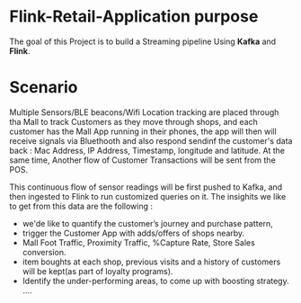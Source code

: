 # Flink-Retail-Application purpose

The goal of this Project is to build a Streaming pipeline Using **Kafka** and **Flink**.

# Scenario 

Multiple Sensors/BLE beacons/Wifi Location tracking are placed through tha Mall to track Customers as they move through shops, and each 
customer has the Mall App running in their phones, the app will then will receive signals via Bluethooth and also respond sendinf the 
customer's data back : Mac Address, IP Address, Timestamp, longitude and latitude. At the same time, Another flow of Customer Transactions
will be sent from the POS. 

This continuous flow of sensor readings will be first pushed to Kafka, and then ingested to Flink to run customized queries on it.
The insighits we like to get from this data are the following :
  
- we'de like to quantify the customer’s journey and purchase pattern,
- trigger the Customer App with adds/offers of shops nearby.
- Mall Foot Traffic, Proximity Traffic, %Capture Rate, Store Sales conversion.
- item boughts at each shop, previous visits and a history of customers will be kept(as part of loyalty programs).
- Identify the under-performing areas, to come up with boosting strategy.
  ....

